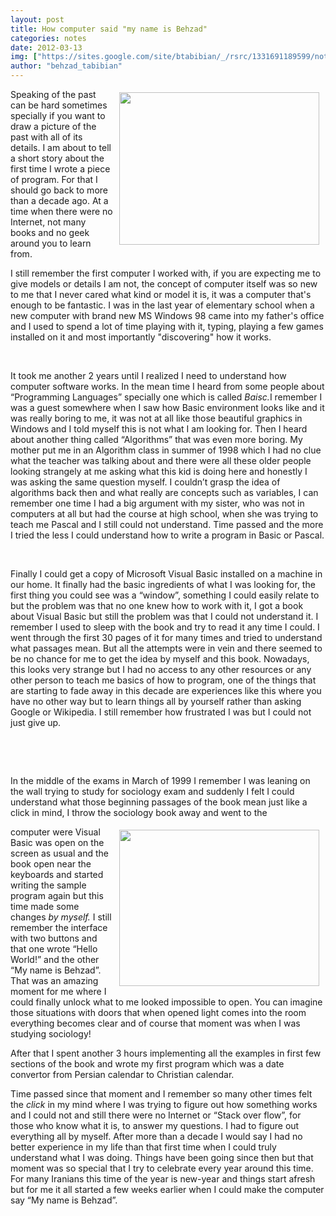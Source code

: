 ```yaml
---
layout: post
title: How computer said "my name is Behzad"
categories: notes
date: 2012-03-13
img: ["https://sites.google.com/site/btabibian/_/rsrc/1331691189599/notes/howcomputersaidmynameisbehzad/6.0-enterprise-sp6.png"]
author: "behzad_tabibian"
---
```

<img border="0" height="244" src="https://sites.google.com/site/btabibian/_/rsrc/1331691189599/notes/howcomputersaidmynameisbehzad/6.0-enterprise-sp6.png" style="display:inline;float:right;margin-top:5px;margin-right:10px;margin-bottom:5px;margin-left:10px" width="320"/><p>Speaking of the past can be hard sometimes specially if you
want to draw a picture of the past with all of its details. I am about to tell
a short story about the first time I wrote a piece of program. For that I should
go back to more than a decade ago. At a time when there were no Internet, not
many books and no geek around you to learn from.</p>

<!--break-->


<p>I still remember the first computer I worked with, if you
are expecting me to give models or details I am not, the concept of computer
itself was so new to me that I never cared what kind or model it is, it was a
computer that's enough to be fantastic. I was in the last year of elementary
school when a new computer with brand new MS Windows 98 came into my father's
office and I used to spend a lot of time playing with it, typing, playing a few
games installed on it and most importantly "discovering" how it works.
</p>
<p> </p>
<p>It took me another 2 years until I realized I need to understand
how computer software works. In the mean time I heard from some people about “Programming
Languages” specially one which is called <i>Baisc.</i>I remember I was a guest
somewhere when I saw how Basic environment looks like and it was really boring to
me, it was not at all like those beautiful graphics in Windows and I told
myself this is not what I am looking for. Then I heard about another thing
called “Algorithms” that was even more boring. My mother put me in an Algorithm
class in summer of 1998 which I had no clue what the teacher was talking about
and there were all these older people looking strangely at me asking what this
kid is doing here and honestly I was asking the same question myself. I couldn’t
grasp the idea of algorithms back then and what really are concepts such as
variables, I can remember one time I had a big argument with my sister, who was
not in computers at all but had the course at high school, when she was trying
to teach me Pascal and I still could not understand. Time passed and the more I
tried the less I could understand how to write a program in Basic or Pascal. </p>
<p><br/></p>
<p>Finally I could get a copy of Microsoft Visual Basic
installed on a machine in our home. It finally had the basic ingredients of
what I was looking for, the first thing you could see was a “window”, something
I could easily relate to but the problem was that no one knew how to work with
it, I got a book about Visual Basic but still the problem was that I could not understand
it. I remember I used to sleep with the book and try to read it any time I
could. I went through the first 30 pages of it for many times and tried to understand
what passages mean. But all the attempts were in vein and there seemed to be
no chance for me to get the idea by myself and this book. Nowadays, this looks
very strange but I had no access to any other resources or any other person to
teach me basics of how to program, one of the things that are starting to fade
away in this decade are experiences like this where you have no other way but
to learn things all by yourself rather than asking Google or Wikipedia. I still
remember how frustrated I was but I could not just give up.</p><div style="display:block;text-align:left"><br/></div>
<p> </p>
<p>In the middle of the exams in March of 1999 I remember I was
leaning on the wall trying to study for sociology exam and suddenly I felt I
could understand what those beginning passages of the book mean just like a
click in mind, I throw the sociology book away and went to the </p><img border="0" height="250" src="https://sites.google.com/site/btabibian/_/rsrc/1331691189647/notes/howcomputersaidmynameisbehzad/Visual-Basic-Tutorial-screen3.JPG" style="display:inline;float:right;margin-top:5px;margin-right:10px;margin-bottom:5px;margin-left:10px" width="320"/><p>computer were
Visual Basic was open on the screen as usual and the book open near the
keyboards and started writing the sample program again but this time made some
changes <i>by myself. </i>I still remember the interface with two buttons and
that one wrote “Hello World!” and the other “My name is Behzad”. That was an
amazing moment for me where I could finally unlock what to me looked impossible
to open. You can imagine those situations with doors that when opened light
comes into the room everything becomes clear and of course that moment was when
I was studying sociology!</p>
<p>After that I spent another 3 hours implementing all the
examples in first few sections of the book and wrote my first program which was
a date convertor from Persian calendar to Christian calendar.</p>
<p>Time passed since that moment and I remember so many other times
felt the <i>click</i> in my mind where I was trying to figure out how something
works and I could not and still there were no Internet or “Stack over flow”,
for those who know what it is, to answer my questions. I had to figure out
everything all by myself. After more than a decade I would say I had no better experience
in my life than that first time when I could truly understand what I was doing.
Things have been going since then but that moment was so special that I try to
celebrate every year around this time. For many Iranians this time of the year
is new-year and things start afresh but for me it all started a few weeks
earlier when I could make the computer say “My name is Behzad”.</p>
